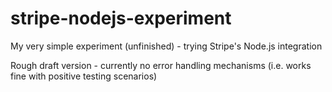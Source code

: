 # stripe-nodejs-experiment
My very simple experiment (unfinished) - trying Stripe's Node.js integration

Rough draft version - currently no error handling mechanisms (i.e. works fine with positive testing scenarios)

